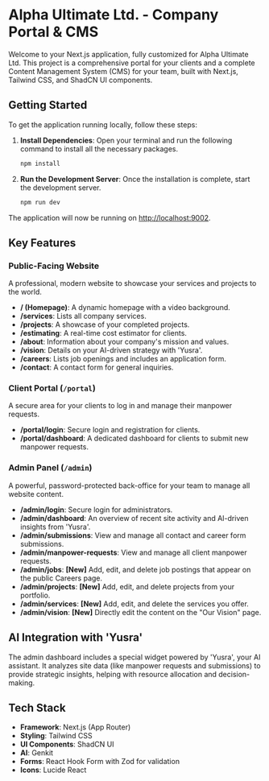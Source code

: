 # Alpha Ultimate Ltd. - Company Portal & CMS

Welcome to your Next.js application, fully customized for Alpha Ultimate Ltd. This project is a comprehensive portal for your clients and a complete Content Management System (CMS) for your team, built with Next.js, Tailwind CSS, and ShadCN UI components.

## Getting Started

To get the application running locally, follow these steps:

1.  **Install Dependencies**:
    Open your terminal and run the following command to install all the necessary packages.
    ```bash
    npm install
    ```

2.  **Run the Development Server**:
    Once the installation is complete, start the development server.
    ```bash
    npm run dev
    ```

The application will now be running on [http://localhost:9002](http://localhost:9002).

## Key Features

### Public-Facing Website

A professional, modern website to showcase your services and projects to the world.

- **/ (Homepage)**: A dynamic homepage with a video background.
- **/services**: Lists all company services.
- **/projects**: A showcase of your completed projects.
- **/estimating**: A real-time cost estimator for clients.
- **/about**: Information about your company's mission and values.
- **/vision**: Details on your AI-driven strategy with 'Yusra'.
- **/careers**: Lists job openings and includes an application form.
- **/contact**: A contact form for general inquiries.

### Client Portal (`/portal`)

A secure area for your clients to log in and manage their manpower requests.

- **/portal/login**: Secure login and registration for clients.
- **/portal/dashboard**: A dedicated dashboard for clients to submit new manpower requests.

### Admin Panel (`/admin`)

A powerful, password-protected back-office for your team to manage all website content.

- **/admin/login**: Secure login for administrators.
- **/admin/dashboard**: An overview of recent site activity and AI-driven insights from 'Yusra'.
- **/admin/submissions**: View and manage all contact and career form submissions.
- **/admin/manpower-requests**: View and manage all client manpower requests.
- **/admin/jobs**: **[New]** Add, edit, and delete job postings that appear on the public Careers page.
- **/admin/projects**: **[New]** Add, edit, and delete projects from your portfolio.
- **/admin/services**: **[New]** Add, edit, and delete the services you offer.
- **/admin/vision**: **[New]** Directly edit the content on the "Our Vision" page.

## AI Integration with 'Yusra'

The admin dashboard includes a special widget powered by 'Yusra', your AI assistant. It analyzes site data (like manpower requests and submissions) to provide strategic insights, helping with resource allocation and decision-making.

## Tech Stack

- **Framework**: Next.js (App Router)
- **Styling**: Tailwind CSS
- **UI Components**: ShadCN UI
- **AI**: Genkit
- **Forms**: React Hook Form with Zod for validation
- **Icons**: Lucide React
